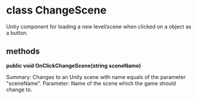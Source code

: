 # class ChangeScene

Unity component for loading a new level/scene when clicked on a object as a button.

## methods

**public void OnClickChangeScene(string sceneName)**

Summary: Changes to an Unity scene with name equals of the parameter "sceneName".
Parameter: Name of the scene which the game should change to.
